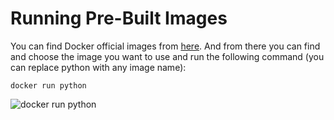 # Running Pre-Built Images
You can find Docker official images from [here](https://hub.docker.com/search?image_filter=official). And from there you can find and choose the image you want to use and run the following command (you can replace python with any image name):
```
docker run python
```
![docker run python](https://github.com/nicomcd/Docker/assets/35404943/5c7712ff-bc56-4e5a-832a-8fae599d71a6)
